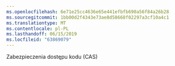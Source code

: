 ```yaml
---
ms.openlocfilehash: 6e71e25cc4636e65e441efbfb690a56f84a26b28
ms.sourcegitcommit: 1bb00d2f4343e73ae8d58668f02297a3cf10a4c1
ms.translationtype: MT
ms.contentlocale: pl-PL
ms.lasthandoff: 06/15/2019
ms.locfileid: "63869079"
---
```

Zabezpieczenia dostępu kodu (CAS)